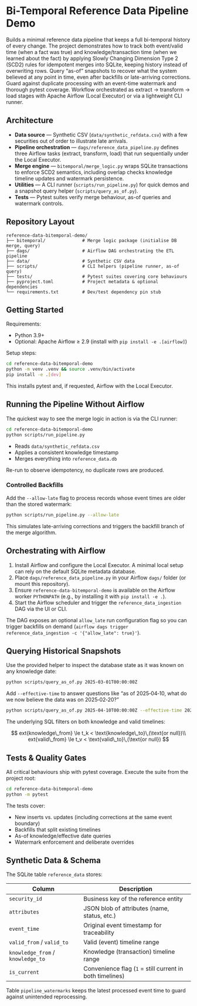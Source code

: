 # Bi-Temporal Reference Data Pipeline Demo

Builds a minimal reference data pipeline that keeps a full bi-temporal history of every change. The project demonstrates how to track both event/valid time (when a fact was true) and knowledge/transaction time (when we learned about the fact) by applying Slowly Changing Dimension Type 2 (SCD2) rules for idempotent merges into SQLite, keeping history instead of overwriting rows. Query “as-of” snapshots to recover what the system believed at any point in time, even after backfills or late-arriving corrections. Guard against duplicate processing with an event-time watermark and thorough pytest coverage. Workflow orchestrated as extract → transform → load stages with Apache Airflow (Local Executor) or via a lightweight CLI runner.

## Architecture

- **Data source** — Synthetic CSV (`data/synthetic_refdata.csv`) with a few securities out of order to illustrate late arrivals.
- **Pipeline orchestration** — `dags/reference_data_pipeline.py` defines three Airflow tasks (extract, transform, load) that run sequentially under the Local Executor.
- **Merge engine** — `bitemporal/merge_logic.py` wraps SQLite transactions to enforce SCD2 semantics, including overlap checks knowledge timeline updates and watermark persistence.
- **Utilities** — A CLI runner (`scripts/run_pipeline.py`) for quick demos and a snapshot query helper (`scripts/query_as_of.py`).
- **Tests** — Pytest suites verify merge behaviour, as-of queries and watermark controls.

## Repository Layout

```
reference-data-bitemporal-demo/
├── bitemporal/              # Merge logic package (initialise DB merge, query)
├── dags/                    # Airflow DAG orchestrating the ETL pipeline
├── data/                    # Synthetic CSV data
├── scripts/                 # CLI helpers (pipeline runner, as-of query)
├── tests/                   # Pytest suites covering core behaviours
├── pyproject.toml           # Project metadata & optional dependencies
└── requirements.txt         # Dev/test dependency pin stub
```

## Getting Started

Requirements:

- Python 3.9+
- Optional: Apache Airflow ≥ 2.9 (install with `pip install -e .[airflow]`)

Setup steps:

```bash
cd reference-data-bitemporal-demo
python -m venv .venv && source .venv/bin/activate
pip install -e .[dev]
```

This installs pytest and, if requested, Airflow with the Local Executor.

## Running the Pipeline Without Airflow

The quickest way to see the merge logic in action is via the CLI runner:

```bash
cd reference-data-bitemporal-demo
python scripts/run_pipeline.py
```

- Reads `data/synthetic_refdata.csv`
- Applies a consistent knowledge timestamp
- Merges everything into `reference_data.db`

Re-run to observe idempotency, no duplicate rows are produced.

### Controlled Backfills

Add the `--allow-late` flag to process records whose event times are older than the stored watermark:

```bash
python scripts/run_pipeline.py --allow-late
```

This simulates late-arriving corrections and triggers the backfill branch of the merge algorithm.

## Orchestrating with Airflow

1. Install Airflow and configure the Local Executor. A minimal local setup can rely on the default SQLite metadata database.
2. Place `dags/reference_data_pipeline.py` in your Airflow `dags/` folder (or mount this repository).
3. Ensure `reference-data-bitemporal-demo` is available on the Airflow worker `PYTHONPATH` (e.g., by installing it with `pip install -e .`).
4. Start the Airflow scheduler and trigger the `reference_data_ingestion` DAG via the UI or CLI.

The DAG exposes an optional `allow_late` run configuration flag so you can trigger backfills on demand (`airflow dags trigger reference_data_ingestion -c '{"allow_late": true}'`).

## Querying Historical Snapshots

Use the provided helper to inspect the database state as it was known on any knowledge date:

```bash
python scripts/query_as_of.py 2025-03-01T00:00:00Z
```

Add `--effective-time` to answer questions like “as of 2025‑04‑10, what do we
now believe the data was on 2025‑02‑20?”

```bash
python scripts/query_as_of.py 2025-04-10T00:00:00Z --effective-time 2025-02-20T00:00:00Z
```

The underlying SQL filters on both knowledge and valid timelines:

$$
	ext{knowledge\_from} \le t_k < \text{knowledge\_to}\,(\text{or null})\\
	ext{valid\_from} \le t_v < \text{valid\_to}\,(\text{or null})
$$

## Tests & Quality Gates

All critical behaviours ship with pytest coverage. Execute the suite from the project root:

```bash
cd reference-data-bitemporal-demo
python -m pytest
```

The tests cover:
- New inserts vs. updates (including corrections at the same event boundary)
- Backfills that split existing timelines
- As-of knowledge/effective date queries
- Watermark enforcement and deliberate overrides

## Synthetic Data & Schema

The SQLite table `reference_data` stores:

| Column | Description |
| --- | --- |
| `security_id` | Business key of the reference entity |
| `attributes` | JSON blob of attributes (name, status, etc.) |
| `event_time` | Original event timestamp for traceability |
| `valid_from` / `valid_to` | Valid (event) timeline range |
| `knowledge_from` / `knowledge_to` | Knowledge (transaction) timeline range |
| `is_current` | Convenience flag (`1` = still current in both timelines) |

Table `pipeline_watermarks` keeps the latest processed event time to guard against unintended reprocessing.

